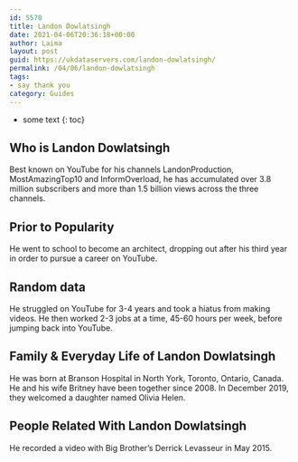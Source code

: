 ```yaml
---
id: 5570
title: Landon Dowlatsingh
date: 2021-04-06T20:36:18+00:00
author: Laima
layout: post
guid: https://ukdataservers.com/landon-dowlatsingh/
permalink: /04/06/landon-dowlatsingh
tags:
- say thank you
category: Guides
---
```


* some text
{: toc}


## Who is Landon Dowlatsingh
                  
                  
                  
Best known on YouTube for his channels LandonProduction, MostAmazingTop10 and InformOverload, he has accumulated over 3.8 million subscribers and more than 1.5 billion views across the three channels.
                  
              
            
              
            
                
                
                
## Prior to Popularity
                  
                  
                  
He went to school to become an architect, dropping out after his third year in order to pursue a career on YouTube.
                  
              
            
              
            
                
                
                
## Random data
                  
                  
                  
He struggled on YouTube for 3-4 years and took a hiatus from making videos. He then worked 2-3 jobs at a time, 45-60 hours per week, before jumping back into YouTube.
                  
              
            
              
            
                
                
                
## Family & Everyday Life of Landon Dowlatsingh
                  
                  
                  
He was born at Branson Hospital in North York, Toronto, Ontario, Canada. He and his wife Britney have been together since 2008. In December 2019, they welcomed a daughter named Olivia Helen.
                  
              
            
              
            
                
                
                
## People Related With Landon Dowlatsingh
                  
                  
                  
He recorded a video with Big Brother&#8217;s Derrick Levasseur in May 2015. 
                  
              
            
              
            
                
              
            
              
              
            
            
              
            
          
          
          